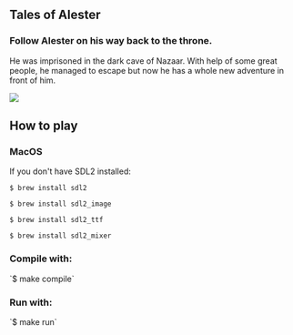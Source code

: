 <h2>Tales of Alester</h3>

<h3>Follow Alester on his way back to the throne.</h3>
<p>He was imprisoned in the dark cave of Nazaar. With help of some great people, he managed to escape but now he has a whole new adventure in front of him.</p>



![](https://i.imgur.com/udthnqW.png)


<h2>How to play</h2>
<h3>MacOS</h3>
If you don't have SDL2 installed:


`$ brew install sdl2`


`$ brew install sdl2_image`


`$ brew install sdl2_ttf`


`$ brew install sdl2_mixer`


<h3>Compile with: </h3>  
`$ make compile`


<h3>Run with:</h3>  
`$ make run`



